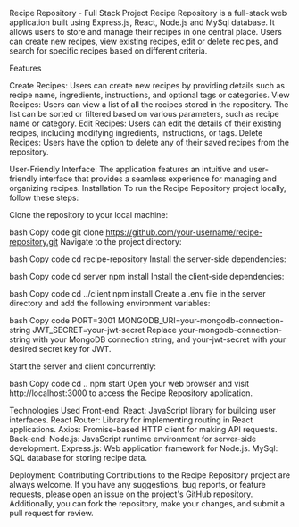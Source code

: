 Recipe Repository - Full Stack Project
Recipe Repository is a full-stack web application built using Express.js, React, Node.js and MySql database. It allows users to store and manage their recipes in one central place. Users can create new recipes, view existing recipes, edit or delete recipes, and search for specific recipes based on different criteria.

Features

Create Recipes: Users can create new recipes by providing details such as recipe name, ingredients, instructions, and optional tags or categories.
View Recipes: Users can view a list of all the recipes stored in the repository. The list can be sorted or filtered based on various parameters, such as recipe name or category.
Edit Recipes: Users can edit the details of their existing recipes, including modifying ingredients, instructions, or tags.
Delete Recipes: Users have the option to delete any of their saved recipes from the repository.

User-Friendly Interface: The application features an intuitive and user-friendly interface that provides a seamless experience for managing and organizing recipes.
Installation
To run the Recipe Repository project locally, follow these steps:

Clone the repository to your local machine:

bash
Copy code
git clone https://github.com/your-username/recipe-repository.git
Navigate to the project directory:

bash
Copy code
cd recipe-repository
Install the server-side dependencies:

bash
Copy code
cd server
npm install
Install the client-side dependencies:

bash
Copy code
cd ../client
npm install
Create a .env file in the server directory and add the following environment variables:

bash
Copy code
PORT=3001
MONGODB_URI=your-mongodb-connection-string
JWT_SECRET=your-jwt-secret
Replace your-mongodb-connection-string with your MongoDB connection string, and your-jwt-secret with your desired secret key for JWT.

Start the server and client concurrently:

bash
Copy code
cd ..
npm start
Open your web browser and visit http://localhost:3000 to access the Recipe Repository application.

Technologies Used
Front-end:
React: JavaScript library for building user interfaces.
React Router: Library for implementing routing in React applications.
Axios: Promise-based HTTP client for making API requests.
Back-end:
Node.js: JavaScript runtime environment for server-side development.
Express.js: Web application framework for Node.js.
MySql: SQL database for storing recipe data.


Deployment:
Contributing
Contributions to the Recipe Repository project are always welcome. If you have any suggestions, bug reports, or feature requests, please open an issue on the project's GitHub repository. Additionally, you can fork the repository, make your changes, and submit a pull request for review.



